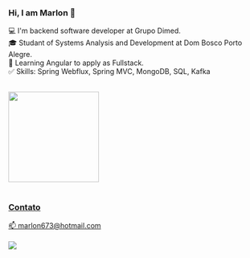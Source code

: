 <h3> Hi, I am Marlon 👋 </h3>

:computer: I'm backend software developer at Grupo Dimed.
<br>:mortar_board: Studant of Systems Analysis and Development at Dom Bosco Porto Alegre.
<br>:open_book: Learning Angular to apply as Fullstack.
<br>:white_check_mark: Skills: Spring Webflux, Spring MVC, MongoDB, SQL, Kafka
<br><br>
<div>
  <a href="https://github.com/MarlonDaSilvaMartins">
  <img height="180em" src="https://github-readme-stats.vercel.app/api/top-langs/?username=MarlonDaSilvaMartins&layout=compact&langs_count=7&theme=dracula"/>
</div>
<br>
<h3>Contato</h3>
📫 marlon673@hotmail.com<br><br>
<a href="https://www.linkedin.com/in/marlon-da-silva-martins">
  <img src="https://img.shields.io/badge/LinkedIn-0077B5?style=for-the-badge&logo=linkedin&logoColor=white">
</a>  
